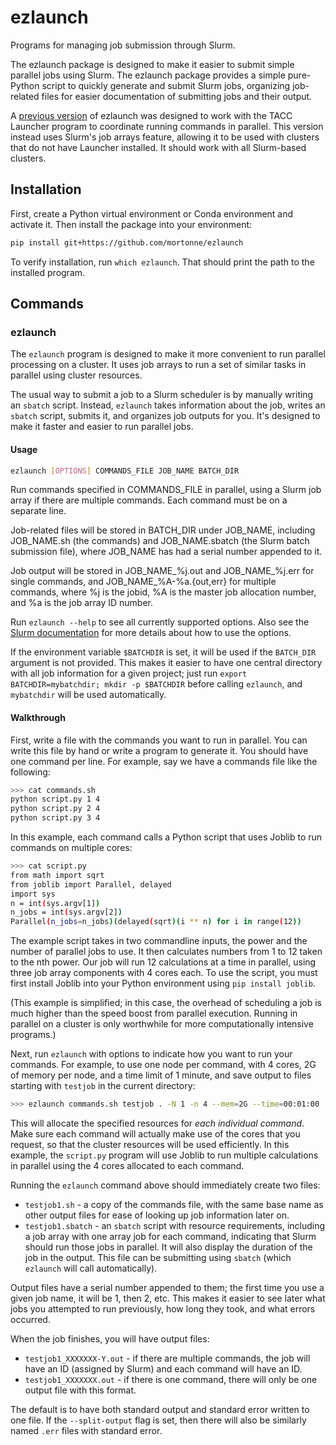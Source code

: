 # ezlaunch
Programs for managing job submission through Slurm.

The ezlaunch package is designed to make it easier to submit simple parallel jobs using Slurm. The ezlaunch package provides a simple pure-Python script to quickly generate and submit Slurm jobs, organizing job-related files for easier documentation of submitting jobs and their output.

A [previous version](https://github.com/prestonlab/launch) of ezlaunch was designed to work with the TACC Launcher program to coordinate running commands in parallel. This version instead uses Slurm's job arrays feature, allowing it to be used with clusters that do not have Launcher installed. It should work with all Slurm-based clusters.

## Installation

First, create a Python virtual environment or Conda environment and activate it. Then install the package into your environment:

```bash
pip install git+https://github.com/mortonne/ezlaunch
```

To verify installation, run `which ezlaunch`. That should print the path to the installed program.

## Commands

### ezlaunch

The `ezlaunch` program is designed to make it more convenient to run parallel processing on a cluster. It uses job arrays to run a set of similar tasks in parallel using cluster resources.

The usual way to submit a job to a Slurm scheduler is by manually writing an `sbatch` script. Instead, `ezlaunch` takes information about the job, writes an `sbatch` script, submits it, and organizes job outputs for you. It's designed to make it faster and easier to run parallel jobs.

#### Usage

```bash
ezlaunch [OPTIONS] COMMANDS_FILE JOB_NAME BATCH_DIR
```

Run commands specified in COMMANDS_FILE in parallel, using a Slurm job array
if there are multiple commands. Each command must be on a separate line.

Job-related files will be stored in BATCH_DIR under JOB_NAME, including
JOB_NAME.sh (the commands) and JOB_NAME.sbatch (the Slurm batch submission
file), where JOB_NAME has had a serial number appended to it.

Job output will be stored in JOB_NAME_%j.out and JOB_NAME_%j.err for single
commands, and JOB_NAME_%A-%a.{out,err} for multiple commands, where %j is
the jobid, %A is the master job allocation number, and %a is the job array
ID number.

Run `ezlaunch --help` to see all currently supported options. Also see the [Slurm documentation](https://slurm.schedmd.com/sbatch.html) for more details about how to use the options.

If the environment variable `$BATCHDIR` is set, it will be used if the `BATCH_DIR` argument is not provided. This makes it easier to have one central directory with all job information for a given project; just run `export BATCHDIR=mybatchdir; mkdir -p $BATCHDIR` before calling `ezlaunch`, and `mybatchdir` will be used automatically.

#### Walkthrough

First, write a file with the commands you want to run in parallel. You can write this file by hand or write a program to generate it. You should have one command per line. For example, say we have a commands file like the following:

```bash
>>> cat commands.sh
python script.py 1 4
python script.py 2 4
python script.py 3 4
```

In this example, each command calls a Python script that uses Joblib to run commands on multiple cores:

```bash
>>> cat script.py
from math import sqrt
from joblib import Parallel, delayed
import sys
n = int(sys.argv[1])
n_jobs = int(sys.argv[2])
Parallel(n_jobs=n_jobs)(delayed(sqrt)(i ** n) for i in range(12))
```

The example script takes in two commandline inputs, the power and the number of parallel jobs to use. It then calculates numbers from 1 to 12 taken to the nth power. Our job will run 12 calculations at a time in parallel, using three job array components with 4 cores each. To use the script, you must first install Joblib into your Python environment using `pip install joblib`.

(This example is simplified; in this case, the overhead of scheduling a job is much higher than the speed boost from parallel execution. Running in parallel on a cluster is only worthwhile for more computationally intensive programs.)

Next, run `ezlaunch` with options to indicate how you want to run your commands. For example, to use one node per command, with 4 cores, 2G of memory per node, and a time limit of 1 minute, and save output to files starting with `testjob` in the current directory:

```bash
>>> ezlaunch commands.sh testjob . -N 1 -n 4 --mem=2G --time=00:01:00
```

This will allocate the specified resources for *each individual command*. Make sure each command will actually make use of the cores that you request, so that the cluster resources will be used efficiently. In this example, the `script.py` program will use Joblib to run multiple calculations in parallel using the 4 cores allocated to each command.

Running the `ezlaunch` command above should immediately create two files: 

* `testjob1.sh` - a copy of the commands file, with the same base name as other output files for ease of looking up job information later on.
* `testjob1.sbatch` - an `sbatch` script with resource requirements, including a job array with one array job for each command, indicating that Slurm should run those jobs in parallel. It will also display the duration of the job in the output. This file can be submitting using `sbatch` (which `ezlaunch` will call automatically).

Output files have a serial number appended to them; the first time you use a given job name, it will be 1, then 2, etc. This makes it easier to see later what jobs you attempted to run previously, how long they took, and what errors occurred.

When the job finishes, you will have output files:

* `testjob1_XXXXXXX-Y.out` - if there are multiple commands, the job will have an ID (assigned by Slurm) and each command will have an ID.
* `testjob1_XXXXXXX.out` - if there is one command, there will only be one output file with this format.

The default is to have both standard output and standard error written to one file. If the `--split-output` flag is set, then there will also be similarly named `.err` files with standard error.
